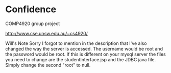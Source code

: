 Confidence
==========

COMP4920 group project 

http://www.cse.unsw.edu.au/~cs4920/

Will's Note
Sorry I forgot to mention in the description that I've also changed the way the server is accessed. 
The username would be root and the password would be root. If this is different on your mysql server 
the files you need to change are the studentInterface.jsp and the JDBC java file. Simply change the 
second "root" to null.
